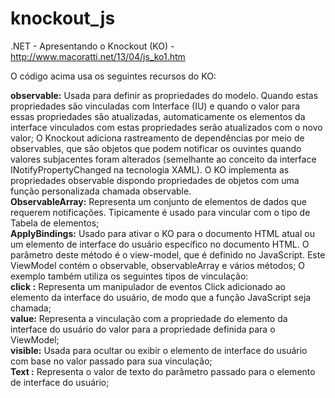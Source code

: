# knockout_js
.NET - Apresentando o Knockout (KO) - http://www.macoratti.net/13/04/js_ko1.htm


O código acima usa os seguintes recursos do KO:

**observable:** Usada para definir as propriedades do modelo. Quando estas propriedades são vinculadas com Interface (IU) e quando o valor para essas propriedades são atualizadas, automaticamente os elementos da interface vinculados com estas propriedades serão atualizados com o novo valor;
O Knockout adiciona rastreamento de dependências por meio de observables, que são objetos que podem notificar os ouvintes quando valores subjacentes foram alterados (semelhante ao conceito da interface INotifyPropertyChanged na tecnologia XAML). O KO implementa as propriedades observable dispondo propriedades de objetos com uma função personalizada chamada observable.
<br>
**ObservableArray:** Representa um conjunto de elementos de dados que requerem notificações. Tipicamente é usado para vincular com o tipo de Tabela de elementos;
<br>
**ApplyBindings:** Usado para ativar o KO para o documento HTML atual ou um elemento de interface do usuário específico no documento HTML. O parâmetro deste método é o view-model, que é definido no JavaScript. Este ViewModel contém o observable, observableArray e vários métodos;
O exemplo também utiliza os seguintes tipos de vinculação:
<br>
**click :** Representa um manipulador de eventos Click adicionado ao elemento da interface do usuário, de modo que a função JavaScript seja chamada;
<br>
**value:** Representa a vinculação com a propriedade do elemento da interface do usuário do valor para a propriedade definida para o ViewModel;
<br>
**visible:** Usada para ocultar ou exibir o elemento de interface do usuário com base no valor passado para sua vinculação;
<br>
**Text :** Representa o valor de texto do parâmetro passado para o elemento de interface do usuário;
<br>
